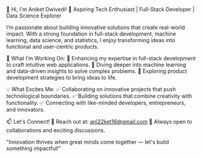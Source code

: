 👋 Hi, I'm Aniket Dwivedi!
🚀 Aspiring Tech Enthusiast | Full-Stack Developer | Data Science Explorer

I’m passionate about building innovative solutions that create real-world impact. With a strong foundation in full-stack development, machine learning, data science, and statistics, I enjoy transforming ideas into functional and user-centric products.

🌟 What I’m Working On:
🔹 Enhancing my expertise in full-stack development to craft intuitive web applications.
🔹 Diving deeper into machine learning and data-driven insights to solve complex problems.
🔹 Exploring product development strategies to bring ideas to life.

💡 What Excites Me:
✅ Collaborating on innovative projects that push technological boundaries.
✅ Building solutions that combine creativity with functionality.
✅ Connecting with like-minded developers, entrepreneurs, and innovators.

📫 Let's Connect!
📧 Reach out at: ani22ket16@gmail.com
💬 Always open to collaborations and exciting discussions.

"Innovation thrives when great minds come together — let's build something impactful!"

